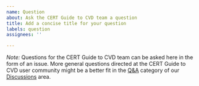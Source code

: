 ```yaml
---
name: Question
about: Ask the CERT Guide to CVD team a question
title: Add a concise title for your question
labels: question
assignees: ''

---
```


_Note:_ Questions for the CERT Guide to CVD team can be asked here in the form of an issue. 
More general questions directed at the CERT Guide to CVD user community
might be a better fit in the [Q&A](https://github.com/CERTCC/CERT-Guide-to-CVD/discussions/categories/q-a) category of our
[Discussions](https://github.com/CERTCC/CERT-Guide-to-CVD/discussions) area.
